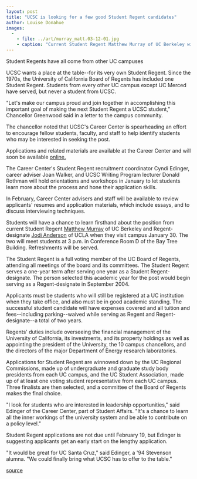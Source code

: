 ```yaml
---
layout: post
title: "UCSC is looking for a few good Student Regent candidates"
author: Louise Donahue
images:
  -
    - file: ../art/murray_matt.03-12-01.jpg
    - caption: "Current Student Regent Matthew Murray of UC Berkeley will visit UCSC on January 30 with Student Regent-designate Jodi Anderson to meet with students."
---
```


Student Regents have all come from other UC campuses

UCSC wants a place at the table--for its very own Student Regent. Since the 1970s, the University of California Board of Regents has included one Student Regent. Students from every other UC campus except UC Merced have served, but never a student from UCSC.

"Let's make our campus proud and join together in accomplishing this important goal of making the next Student Regent a UCSC student," Chancellor Greenwood said in a letter to the campus community.  

The chancellor noted that UCSC's Career Center is spearheading an effort to encourage fellow students, faculty, and staff to help identify students who may be interested in seeking the post.  

Applications and related materials are available at the Career Center and will soon be available [online.][1]

The Career Center's Student Regent recruitment coordinator Cyndi Edinger, career adviser Joan Walker, and UCSC Writing Program lecturer Donald Rothman will hold orientations and workshops in January to let students learn more about the process and hone their application skills.

In February, Career Center advisers and staff will be available to review applicants' resumes and application materials, which include essays, and to discuss interviewing techniques.   

Students will have a chance to learn firsthand about the position from current Student Regent [Matthew Murray][2] of UC Berkeley and Regent-designate [Jodi Anderson][3] of UCLA when they visit campus January 30. The two will meet students at 3 p.m. in Conference Room D of the Bay Tree Building. Refreshments will be served.  

The Student Regent is a full voting member of the UC Board of Regents, attending all meetings of the board and its committees. The Student Regent serves a one-year term after serving one year as a Student Regent-designate. The person selected this academic year for the post would begin serving as a Regent-designate in September 2004.  

Applicants must be students who will still be registered at a UC institution when they take office, and also must be in good academic standing. The successful student candidate will have expenses covered and all tuition and fees--including parking--waived while serving as Regent and Regent-designate--a total of two years.  

Regents' duties include overseeing the financial management of the University of California, its investments, and its property holdings as well as appointing the president of the University, the 10 campus chancellors, and the directors of the major Department of Energy research laboratories.  

Applications for Student Regent are winnowed down by the UC Regional Commissions, made up of undergraduate and graduate study body presidents from each UC campus, and the UC Student Association, made up of at least one voting student representative from each UC campus. Three finalists are then selected, and a committee of the Board of Regents makes the final choice.  

"I look for students who are interested in leadership opportunities," said Edinger of the Career Center, part of Student Affairs. "It's a chance to learn all the inner workings of the university system and be able to contribute on a policy level."  

Student Regent applications are not due until February 19, but Edinger is suggesting applicants get an early start on the lengthy application.   

"It would be great for UC Santa Cruz," said Edinger, a '94 Stevenson alumna. "We could finally bring what UCSC has to offer to the table."  

[1]: http://www2.ucsc.edu/careers/jobs/regent.html
[2]: http://www.universityofcalifornia.edu/regents/regbios/murray.html
[3]: http://www.universityofcalifornia.edu/regents/regbios/anderson.html

[source](http://www1.ucsc.edu/currents/03-04/12-08/CURRENTS%20ONLINE/03-04/12%252f1/regent.html "Permalink to regent")
